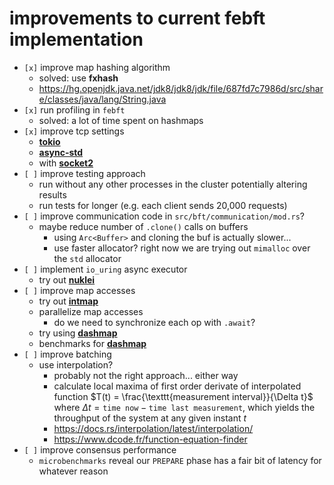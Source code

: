 # improvements to current febft implementation

* `[x]` improve map hashing algorithm
    + solved: use **fxhash**
    + <https://hg.openjdk.java.net/jdk8/jdk8/jdk/file/687fd7c7986d/src/share/classes/java/lang/String.java>
* `[x]` run profiling in `febft`
    + solved: a lot of time spent on hashmaps
* `[x]` improve tcp settings
    + [**tokio**](https://docs.rs/tokio/latest/tokio/net/struct.TcpStream.html#method.from_std)
    + [**async-std**](https://docs.rs/async-std/latest/async_std/net/struct.TcpStream.html#impl-From%3CTcpStream%3E)
    + with [**socket2**](https://docs.rs/socket2/0.4.2/socket2/struct.Socket.html#method.set_recv_buffer_size)
* `[ ]` improve testing approach
    - run without any other processes in the cluster potentially altering results
    - run tests for longer (e.g. each client sends 20,000 requests)
* `[ ]` improve communication code in `src/bft/communication/mod.rs`?
    + maybe reduce number of `.clone()` calls on buffers
        - using `Arc<Buffer>` and cloning the buf is actually slower...
        - use faster allocator? right now we are trying out `mimalloc` over the `std`
          allocator
* `[ ]` implement `io_uring` async executor
    - try out [**nuklei**](https://github.com/vertexclique/nuclei)
* `[ ]` improve map accesses
    + try out [**intmap**](https://github.com/JesperAxelsson/rust-intmap)
    + parallelize map accesses
        - do we need to synchronize each op with `.await`?
    + try using [**dashmap**](https://github.com/xacrimon/dashmap)
    + benchmarks for [**dashmap**](https://github.com/xacrimon/conc-map-bench)
* `[ ]` improve batching
    + use interpolation?
        - probably not the right approach... either way
        - calculate local maxima of first order derivate of interpolated function
          $T(t) = \frac{\texttt{measurement interval}}{\Delta t}$ where
          $\Delta t = \texttt{time now} - \texttt{time last measurement}$,
          which yields the throughput of the system at any given instant $t$
        - <https://docs.rs/interpolation/latest/interpolation/>
        - <https://www.dcode.fr/function-equation-finder>
* `[ ]` improve consensus performance
    + `microbenchmarks` reveal our `PREPARE` phase has a fair bit of latency for whatever reason

<!--
# systems in rust

* <https://www.ibr.cs.tu-bs.de/users/ruesch/papers/ruesch-serial19.pdf>
* <https://crates.io/crates/overlord>
* <https://crates.io/crates/brb>
* <https://crates.io/crates/aleph-bft>
    + <https://github.com/Cardinal-Cryptography/AlephBFT>
-->
